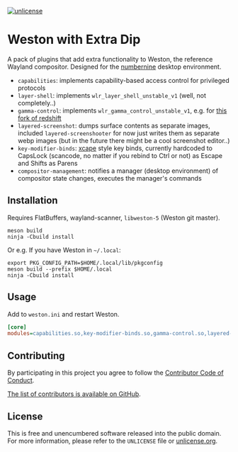 [![unlicense](https://img.shields.io/badge/un-license-green.svg?style=flat)](https://unlicense.org)

# Weston with Extra Dip

A pack of plugins that add extra functionality to Weston, the reference Wayland compositor.
Designed for the [numbernine] desktop environment.

[numbernine]: https://github.com/myfreeweb/numbernine

- `capabilities`: implements capability-based access control for privileged protocols
- `layer-shell`: implements `wlr_layer_shell_unstable_v1` (well, not completely..)
- `gamma-control`: implements `wlr_gamma_control_unstable_v1`, e.g. for [this fork of redshift](https://github.com/minus7/redshift/tree/wayland)
- `layered-screenshot`: dumps surface contents as separate images, included `layered-screenshooter` for now just writes them as separate webp images (but in the future there might be a cool screenshot editor..)
- `key-modifier-binds`: [xcape](https://github.com/alols/xcape) style key binds, currently hardcoded to CapsLock (scancode, no matter if you rebind to Ctrl or not) as Escape and Shifts as Parens
- `compositor-management`: notifies a manager (desktop environment) of compositor state changes, executes the manager's commands

## Installation

Requires FlatBuffers, wayland-scanner, `libweston-5` (Weston git master).

```shell
meson build
ninja -Cbuild install
```

Or e.g. If you have Weston in `~/.local`:

```shell
export PKG_CONFIG_PATH=$HOME/.local/lib/pkgconfig
meson build --prefix $HOME/.local
ninja -Cbuild install
```

## Usage

Add to `weston.ini` and restart Weston.

```ini
[core]
modules=capabilities.so,key-modifier-binds.so,gamma-control.so,layered-screenshot.so,layer-shell.so,compositor-management.so
```

## Contributing

By participating in this project you agree to follow the [Contributor Code of Conduct](https://contributor-covenant.org/version/1/4/).

[The list of contributors is available on GitHub](https://github.com/myfreeweb/weston-extra-dip/graphs/contributors).

## License

This is free and unencumbered software released into the public domain.  
For more information, please refer to the `UNLICENSE` file or [unlicense.org](http://unlicense.org).
